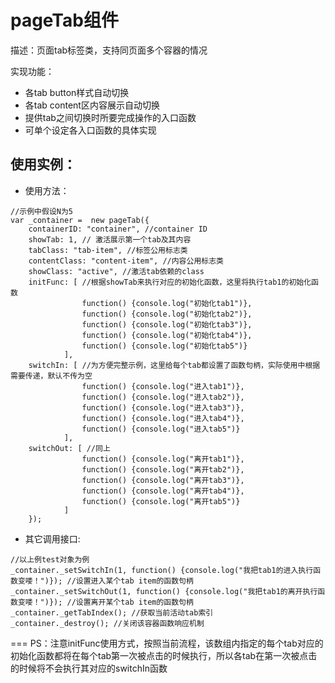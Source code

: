 pageTab组件
===
描述：页面tab标签类，支持同页面多个容器的情况

实现功能：
* 各tab button样式自动切换
* 各tab content区内容展示自动切换
* 提供tab之间切换时所要完成操作的入口函数
* 可单个设定各入口函数的具体实现

使用实例：
---
* 使用方法：
```JS
//示例中假设N为5
var _container =  new pageTab({
	containerID: "container", //container ID
	showTab: 1, // 激活展示第一个tab及其内容
	tabClass: "tab-item", //标签公用标志类
	contentClass: "content-item", //内容公用标志类
	showClass: "active", //激活tab依赖的class
	initFunc: [ //根据showTab来执行对应的初始化函数，这里将执行tab1的初始化函数
				function() {console.log("初始化tab1")},
				function() {console.log("初始化tab2")},
				function() {console.log("初始化tab3")},
				function() {console.log("初始化tab4")},
				function() {console.log("初始化tab5")}
			],
	switchIn: [ //为方便完整示例，这里给每个tab都设置了函数句柄，实际使用中根据需要传递，默认不传为空
				function() {console.log("进入tab1")},
				function() {console.log("进入tab2")},
				function() {console.log("进入tab3")},
				function() {console.log("进入tab4")},
				function() {console.log("进入tab5")}
			],
	switchOut: [ //同上
				function() {console.log("离开tab1")},
				function() {console.log("离开tab2")},
				function() {console.log("离开tab3")},
				function() {console.log("离开tab4")},
				function() {console.log("离开tab5")}
			]
	});
```
* 其它调用接口:
```JS
//以上例test对象为例
_container._setSwitchIn(1, function() {console.log("我把tab1的进入执行函数变喽！")}); //设置进入某个tab item的函数句柄
_container._setSwitchOut(1, function() {console.log("我把tab1的离开执行函数变喽！")}); //设置离开某个tab item的函数句柄
_container._getTabIndex(); //获取当前活动tab索引
_container._destroy(); //关闭该容器函数响应机制
```
===
PS：注意initFunc使用方式，按照当前流程，该数组内指定的每个tab对应的初始化函数都将在每个tab第一次被点击的时候执行，所以各tab在第一次被点击的时候将不会执行其对应的switchIn函数
